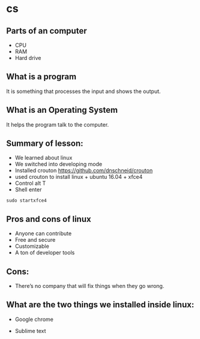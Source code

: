 # cs

## Parts of an computer

+ CPU
+ RAM
+ Hard drive

## What is a program

It is something that processes the input and shows the output. 

## What is an Operating System

It helps the program talk to the computer.

## Summary of lesson:

+ We learned about linux
+ We switched into developing mode
+ Installed crouton https://github.com/dnschneid/crouton
+ used crouton to install linux + ubuntu 16.04 + xfce4
+ Control alt T
+ Shell enter

```
sudo startxfce4
```

## Pros and cons of linux
 
+ Anyone can contribute 
+ Free and secure
+ Customizable
+ A ton of developer tools

## Cons: 

+ There’s no company that will fix things when they go wrong.

## What are the two	 things we installed inside linux:

+ Google chrome

+ Sublime text


